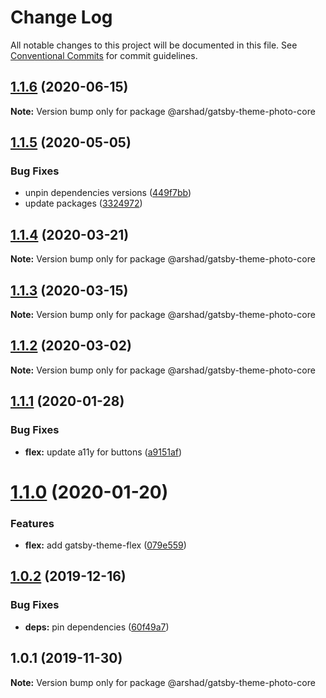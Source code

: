# Change Log

All notable changes to this project will be documented in this file.
See [Conventional Commits](https://conventionalcommits.org) for commit guidelines.

## [1.1.6](https://github.com/arshad/gatsby-themes/compare/@arshad/gatsby-theme-photo-core@1.1.5...@arshad/gatsby-theme-photo-core@1.1.6) (2020-06-15)

**Note:** Version bump only for package @arshad/gatsby-theme-photo-core





## [1.1.5](https://github.com/arshad/gatsby-themes/compare/@arshad/gatsby-theme-photo-core@1.1.4...@arshad/gatsby-theme-photo-core@1.1.5) (2020-05-05)


### Bug Fixes

* unpin dependencies versions ([449f7bb](https://github.com/arshad/gatsby-themes/commit/449f7bb84cc2fd566f065b3d96c28a7ab64a1de8))
* update packages ([3324972](https://github.com/arshad/gatsby-themes/commit/3324972976ec6a766b24078e1ec3b4a6414ae211))





## [1.1.4](https://github.com/arshad/gatsby-themes/compare/@arshad/gatsby-theme-photo-core@1.1.3...@arshad/gatsby-theme-photo-core@1.1.4) (2020-03-21)

**Note:** Version bump only for package @arshad/gatsby-theme-photo-core





## [1.1.3](https://github.com/arshad/gatsby-themes/compare/@arshad/gatsby-theme-photo-core@1.1.2...@arshad/gatsby-theme-photo-core@1.1.3) (2020-03-15)

**Note:** Version bump only for package @arshad/gatsby-theme-photo-core





## [1.1.2](https://github.com/arshad/gatsby-themes/compare/@arshad/gatsby-theme-photo-core@1.1.1...@arshad/gatsby-theme-photo-core@1.1.2) (2020-03-02)

**Note:** Version bump only for package @arshad/gatsby-theme-photo-core





## [1.1.1](https://github.com/arshad/gatsby-themes/compare/@arshad/gatsby-theme-photo-core@1.1.0...@arshad/gatsby-theme-photo-core@1.1.1) (2020-01-28)


### Bug Fixes

* **flex:** update a11y for buttons ([a9151af](https://github.com/arshad/gatsby-themes/commit/a9151af381466e5f5cc7cff14a8a08bb752235ca))





# [1.1.0](https://github.com/arshad/gatsby-themes/compare/@arshad/gatsby-theme-photo-core@1.0.2...@arshad/gatsby-theme-photo-core@1.1.0) (2020-01-20)

### Features

- **flex:** add gatsby-theme-flex ([079e559](https://github.com/arshad/gatsby-themes/commit/079e55914791f735cbbfe492dd6bb0b3d9ac12ad))

## [1.0.2](https://github.com/arshad/gatsby-themes/compare/@arshad/gatsby-theme-photo-core@1.0.1...@arshad/gatsby-theme-photo-core@1.0.2) (2019-12-16)

### Bug Fixes

- **deps:** pin dependencies ([60f49a7](https://github.com/arshad/gatsby-themes/commit/60f49a749a42f983312a0c6f5f4c8700102dda09))

## 1.0.1 (2019-11-30)

**Note:** Version bump only for package @arshad/gatsby-theme-photo-core
